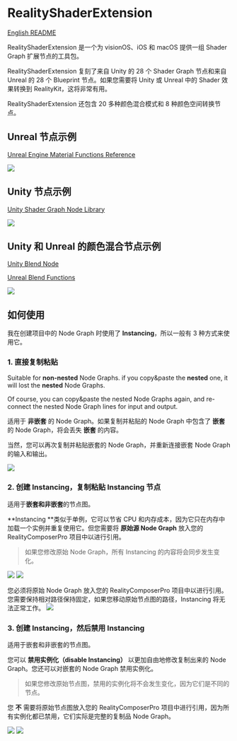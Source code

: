# RealityShaderExtension

[English README](./README.md)



RealityShaderExtension 是一个为 visionOS、iOS 和 macOS 提供一组 Shader Graph 扩展节点的工具包。

RealityShaderExtension 复刻了来自 Unity 的 28 个 Shader Graph 节点和来自 Unreal 的 28 个 Blueprint 节点。如果您需要将 Unity 或 Unreal 中的 Shader 效果转换到 RealityKit，这将非常有用。

RealityShaderExtension 还包含 20 多种颜色混合模式和 8 种颜色空间转换节点。

## Unreal 节点示例

[Unreal Engine Material Functions Reference](https://dev.epicgames.com/documentation/en-us/unreal-engine/unreal-engine-material-functions-reference)

![](./README.assets/UEMaterial.gif)

## Unity 节点示例

[Unity Shader Graph Node Library](https://docs.unity3d.com/Packages/com.unity.shadergraph@12.1/manual/Node-Library.html)

![](./README.assets/UnityMaterial.gif)

## Unity 和 Unreal 的颜色混合节点示例

[Unity Blend Node](https://docs.unity3d.com/Packages/com.unity.shadergraph@12.1/manual/Blend-Node.html)

[Unreal Blend Functions](https://dev.epicgames.com/documentation/en-us/unreal-engine/blend-material-functions-in-unreal-engine)

![](./README.assets/ColorBlendMaterial.png)


## 如何使用
我在创建项目中的 Node Graph 时使用了 **Instancing**，所以一般有 3 种方式来使用它。

### 1. 直接复制粘贴
Suitable for **non-nested** Node Graphs. if you copy&paste the **nested** one, it will lost the **nested** Node Graphs.

Of course, you can copy&paste the nested Node Graphs again, and re-connect the nested Node Graph lines for input and output.

适用于 **非嵌套** 的 Node Graph。如果复制并粘贴的 Node Graph 中包含了 **嵌套** 的 Node Graph，将会丢失 **嵌套** 的内容。

当然，您可以再次复制并粘贴嵌套的 Node Graph，并重新连接嵌套 Node Graph 的输入和输出。

![](./README.assets/Nested.png)

### 2. 创建 Instancing，复制粘贴 Instancing 节点
适用于**嵌套和非嵌套**的节点图。

**Instancing **类似于单例，它可以节省 CPU 和内存成本，因为它只在内存中加载一个实例并重复使用它。但您需要将 **原始源 Node Graph** 放入您的 RealityComposerPro 项目中以进行引用。

> 如果您修改原始 Node Graph，所有 Instancing 的内容将会同步发生变化。



![](./README.assets/CreateInstancing.png)
![](./README.assets/PasteInstancing.png)

您必须将原始 Node Graph 放入您的 RealityComposerPro 项目中以进行引用。您需要保持相对路径保持固定，如果您移动原始节点图的路径，Instancing 将无法正常工作。
![](./README.assets/YourScene.png)

### 3. 创建 Instancing，然后禁用 Instancing
适用于嵌套和非嵌套的节点图。

您可以 **禁用实例化（disable Instancing）** 以更加自由地修改复制出来的 Node Graph。您还可以对嵌套的 Node Graph 禁用实例化。

> 如果您修改原始节点图，禁用的实例化将不会发生变化，因为它们是不同的节点。

您 **不** 需要将原始节点图放入您的 RealityComposerPro 项目中进行引用，因为所有实例化都已禁用，它们实际是完整的复制品 Node Graph。



![](./README.assets/DisableInstancing.png)
![](./README.assets/DisableNestedInstancing.png)